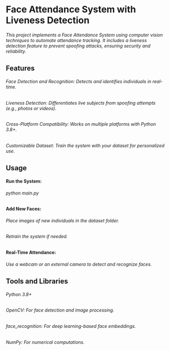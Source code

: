 # Face Attendance System with Liveness Detection

###### This project implements a Face Attendance System using computer vision techniques to automate attendance tracking. It includes a liveness detection feature to prevent spoofing attacks, ensuring security and reliability.

## Features
###### Face Detection and Recognition: Detects and identifies individuals in real-time.
###### Liveness Detection: Differentiates live subjects from spoofing attempts (e.g., photos or videos).
###### Cross-Platform Compatibility: Works on multiple platforms with Python 3.8+.
###### Customizable Dataset: Train the system with your dataset for personalized use.

## Usage
#### Run the System:
###### python main.py

#### Add New Faces:
###### Place images of new individuals in the dataset folder.
###### Retrain the system if needed.

#### Real-Time Attendance:
###### Use a webcam or an external camera to detect and recognize faces.

## Tools and Libraries
###### Python 3.8+
###### OpenCV: For face detection and image processing.
###### face_recognition: For deep learning-based face embeddings.
###### NumPy: For numerical computations.
